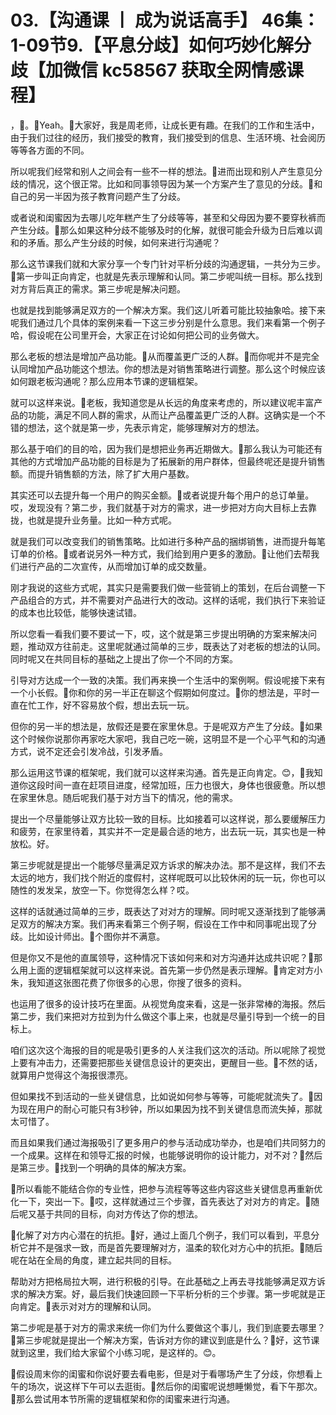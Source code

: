 # 03.【沟通课 丨 成为说话高手】 46集：1-09节9.【平息分歧】如何巧妙化解分歧【加微信 kc58567 获取全网情感课程】

，🎼。🎼Yeah。🎼大家好，我是周老师，让成长更有趣。在我们的工作和生活中，由于我们过往的经历，我们接受的教育，我们接受到的信息、生活环境、社会阅历等等各方面的不同。

所以呢我们经常和别人之间会有一些不一样的想法。🎼进而出现和别人产生意见分歧的情况，这个很正常。比如和同事领导因为某一个方案产生了意见的分歧。🎼和自己的另一半因为孩子教育问题产生了分歧。

或者说和闺蜜因为去哪儿吃年糕产生了分歧等等，甚至和父母因为要不要穿秋裤而产生分歧。🎼那么如果这种分歧不能够及时的化解，就很可能会升级为日后难以调和的矛盾。那么产生分歧的时候，如何来进行沟通呢？

那么这节课我们就和大家分享一个专门针对平析分歧的沟通逻辑，一共分为三步。🎼第一步叫正向肯定，也就是先表示理解和认同。第二步呢叫统一目标。那么找到对方背后真正的需求。第三步呢是解决问题。

也就是找到能够满足双方的一个解决方案。我们这儿听着可能比较抽象哈。接下来呢我们通过几个具体的案例来看一下这三步分别是什么意思。我们来看第一个例子哈，假设呢在公司里开会，大家正在讨论如何把公司的业务做大。

那么老板的想法是增加产品功能。🎼从而覆盖更广泛的人群。🎼而你呢并不是完全认同增加产品功能这个想法。你的想法是对销售策略进行调整。那么这个时候应该如何跟老板沟通呢？那么应用本节课的逻辑框架。

就可以这样来说。🎼老板，我知道您是从长远的角度来考虑的，所以建议呢丰富产品的功能，满足不同人群的需求，从而让产品覆盖更广泛的人群。这确实是一个不错的想法，这个就是第一步，先表示肯定，能够理解对方的想法。

那么基于咱们的目的哈，因为我们是想把业务再近期做大。🎼那么我认为可能还有其他的方式增加产品功能的目标是为了拓展新的用户群体，但最终呢还是提升销售额。而提升销售额的方法，除了扩大用户基数。

其实还可以去提升每一个用户的购买金额。🎼或者说提升每个用户的总订单量。哎，发现没有？第二步，我们就基于对方的需求，进一步把对方向大目标上去靠拢，也就是提升业务量。比如一种方式呢。

就是我们可以改变我们的销售策略。比如进行多种产品的捆绑销售，进而提升每笔订单的价格。🎼或者说另外一种方式，我们给到用户更多的激励。🎼让他们去帮我们进行产品的二次宣传，从而增加订单的成交数量。

刚才我说的这些方式呢，其实只是需要我们做一些营销上的策划，在后台调整一下产品组合的方式，并不需要对产品进行大的改动。这样的话呢，我们执行下来验证的成本也比较低，能够快速试错。

所以您看一看我们要不要试一下，哎，这个就是第三步提出明确的方案来解决问题，推动双方往前走。这里呢就通过简单的三步，既表达了对老板的想法的认同。同时呢又在共同目标的基础之上提出了你一个不同的方案。

引导对方达成一个一致的决策。我们再来换一个生活中的案例啊。假设呢接下来有一个小长假。🎼你和你的另一半正在聊这个假期如何度过。🎼你的想法是，平时一直在忙工作，好不容易放个假，想出去玩一玩。

但你的另一半的想法是，放假还是要在家里休息。于是呢双方产生了分歧。🎼如果这个时候你说那你再家吃大家吧，我自己吃一碗，这明显不是一个心平气和的沟通方式，说不定还会引发冷战，引发矛盾。

那么运用这节课的框架呢，我们就可以这样来沟通。首先是正向肯定。😊，🎼我知道你这段时间一直在赶项目进度，经常加班，压力也很大，身体也很疲惫。所以想在家里休息。随后呢我们基于对方当下的情况，他的需求。

提出一个尽量能够让双方比较一致的目标。比如接着可以这样说，那么要缓解压力和疲劳，在家里待着，其实并不一定是最合适的地方，出去玩一玩，其实也是一种放松。好。

第三步呢就是提出一个能够尽量满足双方诉求的解决办法。那不是这样，我们不去太远的地方，我们找个附近的度假村，这样呢既可以比较休闲的玩一玩，你也可以随性的发发呆，放空一下。你觉得怎么样？哎。

这样的话就通过简单的三步，既表达了对对方的理解。同时呢又逐渐找到了能够满足双方的解决方案。我们再来看第三个例子啊，假设在工作中和同事呢出现了分歧。比如设计师出。🎼个图你并不满意。

但是你又不是他的直属领导，这种情况下该如何来和对方沟通并达成共识呢？🎼那么用上面的逻辑框架就可以这样来说。首先第一步仍然是表示理解。🎼肯定对方小朱，我知道这张图花费了你很多的心思，你搜了很多的资料。

也运用了很多的设计技巧在里面。从视觉角度来看，这是一张非常棒的海报。然后第二步，我们来把对方拉到为什么做这个事上来，也就是尽量引导到一个统一的目标上。

咱们这次这个海报的目的呢是吸引更多的人关注我们这次的活动。所以呢除了视觉上要有冲击力，还需要把那些关键信息设计的更突出，更醒目一些。🎼不然的话，就算用户觉得这个海报很漂亮。

但如果找不到活动的一些关键信息，比如说如何参与等等，可能呢就流失了。🎼因为现在用户的耐心可能只有3秒钟，所以如果因为找不到关键信息而流失掉，那就太可惜了。

而且如果我们通过海报吸引了更多用户的参与活动成功举办，也是咱们共同努力的一个成果。这样在和领导汇报的时候，也能够说明你的设计能力，对不对？🎼然后是第三步。🎼找到一个明确的具体的解决方案。

🎼所以看能不能结合你的专业性，把参与流程等等这些内容这些关键信息再重新优化一下，突出一下。🎼哎，这样就通过三个步骤，首先表达了对对方的肯定。🎼随后呢又基于共同的目标，向对方传达了你的想法。

🎼化解了对方内心潜在的抗拒。🎼好，通过上面几个例子，我们可以看到，平息分析它并不是强求一致，而是首先要理解对方，温柔的软化对方心中的抗拒。🎼随后呢在站在全局的角度，建立起共同的目标。

帮助对方把格局拉大啊，进行积极的引导。在此基础之上再去寻找能够满足双方诉求的解决方案。好，最后我们快速回顾一下平析分析的三个步骤。第一步呢就是正向肯定。🎼表示对对方的理解和认同。

第二步呢是基于对方的需求来统一你们为什么要做这个事儿，我们到底要去哪里？🎼第三步呢就是提出一个解决方案，告诉对方你的建议到底是什么？🎼好，这节课就到这里，我们给大家留个小练习呢，是这样的。😊。

🎼假设周末你的闺蜜和你说好要去看电影，但是对于看哪场产生了分歧，你想看上午的场次，说这样下午可以去逛街。🎼然后你的闺蜜呢说想睡懒觉，看下午那次。🎼那么尝试用本节所需的逻辑框架和你的闺蜜来进行沟通。

